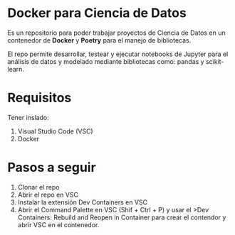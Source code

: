 # Docker para Ciencia de Datos

Es un repositorio para poder trabajar proyectos de Ciencia de Datos en un contenedor de **Docker** y **Poetry** para el manejo de bibliotecas. 

El repo permite desarrollar, testear y ejecutar notebooks de Jupyter para el análisis de datos y modelado mediante bibliotecas como: pandas y scikit-learn.

# Requisitos
Tener inslado:
1. Visual Studio Code (VSC)
2. Docker

# Pasos a seguir
1. Clonar el repo
2. Abrir el repo en VSC
3. Instalar la extensión Dev Containers en VSC
4. Abrir el Command Palette en VSC (Shif + Ctrl + P) y usar el >Dev Containers: Rebuild and Reopen in Container para crear el contendor y abrir VSC en el contenedor.
   
